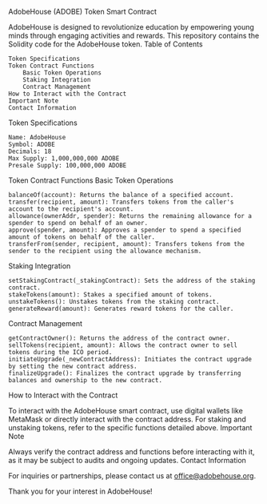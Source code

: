 AdobeHouse (ADOBE) Token Smart Contract

AdobeHouse is designed to revolutionize education by empowering young minds through engaging activities and rewards. This repository contains the Solidity code for the AdobeHouse token.
Table of Contents

    Token Specifications
    Token Contract Functions
        Basic Token Operations
        Staking Integration
        Contract Management
    How to Interact with the Contract
    Important Note
    Contact Information

Token Specifications

    Name: AdobeHouse
    Symbol: ADOBE
    Decimals: 18
    Max Supply: 1,000,000,000 ADOBE
    Presale Supply: 100,000,000 ADOBE

Token Contract Functions
Basic Token Operations

    balanceOf(account): Returns the balance of a specified account.
    transfer(recipient, amount): Transfers tokens from the caller's account to the recipient's account.
    allowance(ownerAddr, spender): Returns the remaining allowance for a spender to spend on behalf of an owner.
    approve(spender, amount): Approves a spender to spend a specified amount of tokens on behalf of the caller.
    transferFrom(sender, recipient, amount): Transfers tokens from the sender to the recipient using the allowance mechanism.

Staking Integration

    setStakingContract(_stakingContract): Sets the address of the staking contract.
    stakeTokens(amount): Stakes a specified amount of tokens.
    unstakeTokens(): Unstakes tokens from the staking contract.
    generateReward(amount): Generates reward tokens for the caller.

Contract Management

    getContractOwner(): Returns the address of the contract owner.
    sellTokens(recipient, amount): Allows the contract owner to sell tokens during the ICO period.
    initiateUpgrade(_newContractAddress): Initiates the contract upgrade by setting the new contract address.
    finalizeUpgrade(): Finalizes the contract upgrade by transferring balances and ownership to the new contract.

How to Interact with the Contract

To interact with the AdobeHouse smart contract, use digital wallets like MetaMask or directly interact with the contract address. For staking and unstaking tokens, refer to the specific functions detailed above.
Important Note

Always verify the contract address and functions before interacting with it, as it may be subject to audits and ongoing updates.
Contact Information

For inquiries or partnerships, please contact us at office@adobehouse.org.

Thank you for your interest in AdobeHouse!
